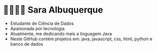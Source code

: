 
# 👩‍💻🎲✨ Sara Albuquerque 

- Estudante de Ciência de Dados
- Apaixonada por tecnologia
- Atualmente, me dedicando mais a linguagem Java
- Neste GitHub contém projetos em: java, javascript, css, html, python e banco de dados
